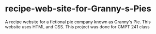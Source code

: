 # recipe-web-site-for-Granny-s-Pies
A recipe website for a fictional pie company known as Granny's Pie. This website uses HTML and CSS. This project was done for CMPT 241 class
